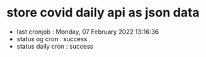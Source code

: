 # store covid daily api as json data

- last cronjob : Monday, 07 February 2022 13:16:36
- status og cron : success
- status daily cron : success
      
      